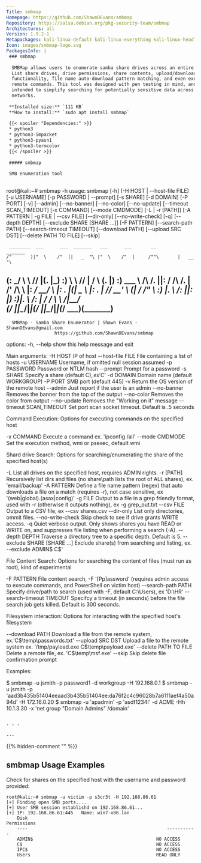 ```yaml
---
Title: smbmap
Homepage: https://github.com/ShawnDEvans/smbmap
Repository: https://salsa.debian.org/pkg-security-team/smbmap
Architectures: all
Version: 1.9.2-1
Metapackages: kali-linux-default kali-linux-everything kali-linux-headless kali-linux-large kali-tools-information-gathering kali-tools-passwords 
Icon: images/smbmap-logo.svg
PackagesInfo: |
 ### smbmap
 
  SMBMap allows users to enumerate samba share drives across an entire domain.
  List share drives, drive permissions, share contents, upload/download
  functionality, file name auto-download pattern matching, and even execute
  remote commands. This tool was designed with pen testing in mind, and is
  intended to simplify searching for potentially sensitive data across large
  networks.
 
 **Installed size:** `111 KB`  
 **How to install:** `sudo apt install smbmap`  
 
 {{< spoiler "Dependencies:" >}}
 * python3
 * python3-impacket
 * python3-pyasn1
 * python3-termcolor
 {{< /spoiler >}}
 
 ##### smbmap
 
 SMB enumeration tool
 
 ```
 root@kali:~# smbmap -h
 usage: smbmap [-h] (-H HOST | --host-file FILE) [-u USERNAME]
               [-p PASSWORD | --prompt] [-s SHARE] [-d DOMAIN] [-P PORT] [-v]
               [--admin] [--no-banner] [--no-color] [--no-update]
               [--timeout SCAN_TIMEOUT] [-x COMMAND] [--mode CMDMODE]
               [-L | -r [PATH]] [-A PATTERN | -g FILE | --csv FILE]
               [--dir-only] [--no-write-check] [-q] [--depth DEPTH]
               [--exclude SHARE [SHARE ...]] [-F PATTERN] [--search-path PATH]
               [--search-timeout TIMEOUT] [--download PATH] [--upload SRC DST]
               [--delete PATH TO FILE] [--skip]
 
     ________  ___      ___  _______   ___      ___       __         _______
    /"       )|"  \    /"  ||   _  "\ |"  \    /"  |     /""\       |   __ "\
   (:   \___/  \   \  //   |(. |_)  :) \   \  //   |    /    \      (. |__) :)
    \___  \    /\  \/.    ||:     \/   /\   \/.    |   /' /\  \     |:  ____/
     __/  \   |: \.        |(|  _  \  |: \.        |  //  __'  \    (|  /
    /" \   :) |.  \    /:  ||: |_)  :)|.  \    /:  | /   /  \   \  /|__/ \
   (_______/  |___|\__/|___|(_______/ |___|\__/|___|(___/    \___)(_______)
  -----------------------------------------------------------------------------
      SMBMap - Samba Share Enumerator | Shawn Evans - ShawnDEvans@gmail.com
                      https://github.com/ShawnDEvans/smbmap
 
 options:
   -h, --help            show this help message and exit
 
 Main arguments:
   -H HOST               IP of host
   --host-file FILE      File containing a list of hosts
   -u USERNAME           Username, if omitted null session assumed
   -p PASSWORD           Password or NTLM hash
   --prompt              Prompt for a password
   -s SHARE              Specify a share (default C$), ex 'C$'
   -d DOMAIN             Domain name (default WORKGROUP)
   -P PORT               SMB port (default 445)
   -v                    Return the OS version of the remote host
   --admin               Just report if the user is an admin
   --no-banner           Removes the banner from the top of the output
   --no-color            Removes the color from output
   --no-update           Removes the "Working on it" message
   --timeout SCAN_TIMEOUT
                         Set port scan socket timeout. Default is .5 seconds
 
 Command Execution:
   Options for executing commands on the specified host
 
   -x COMMAND            Execute a command ex. 'ipconfig /all'
   --mode CMDMODE        Set the execution method, wmi or psexec, default wmi
 
 Shard drive Search:
   Options for searching/enumerating the share of the specified host(s)
 
   -L                    List all drives on the specified host, requires ADMIN
                         rights.
   -r [PATH]             Recursively list dirs and files (no share\path lists
                         the root of ALL shares), ex. 'email/backup'
   -A PATTERN            Define a file name pattern (regex) that auto downloads
                         a file on a match (requires -r), not case sensitive,
                         ex '(web|global).(asax|config)'
   -g FILE               Output to a file in a grep friendly format, used with
                         -r (otherwise it outputs nothing), ex -g grep_out.txt
   --csv FILE            Output to a CSV file, ex --csv shares.csv
   --dir-only            List only directories, ommit files.
   --no-write-check      Skip check to see if drive grants WRITE access.
   -q                    Quiet verbose output. Only shows shares you have READ
                         or WRITE on, and suppresses file listing when
                         performing a search (-A).
   --depth DEPTH         Traverse a directory tree to a specific depth. Default
                         is 5.
   --exclude SHARE [SHARE ...]
                         Exclude share(s) from searching and listing, ex.
                         --exclude ADMIN$ C$'
 
 File Content Search:
   Options for searching the content of files (must run as root), kind of experimental
 
   -F PATTERN            File content search, -F '[Pp]assword' (requires admin
                         access to execute commands, and PowerShell on victim
                         host)
   --search-path PATH    Specify drive/path to search (used with -F, default
                         C:\Users), ex 'D:\HR\'
   --search-timeout TIMEOUT
                         Specifcy a timeout (in seconds) before the file search
                         job gets killed. Default is 300 seconds.
 
 Filesystem interaction:
   Options for interacting with the specified host's filesystem
 
   --download PATH       Download a file from the remote system,
                         ex.'C$\temp\passwords.txt'
   --upload SRC DST      Upload a file to the remote system ex.
                         '/tmp/payload.exe C$\temp\payload.exe'
   --delete PATH TO FILE
                         Delete a remote file, ex. 'C$\temp\msf.exe'
   --skip                Skip delete file confirmation prompt
 
 Examples:
 
 $ smbmap -u jsmith -p password1 -d workgroup -H 192.168.0.1
 $ smbmap -u jsmith -p 'aad3b435b51404eeaad3b435b51404ee:da76f2c4c96028b7a6111aef4a50a94d' -H 172.16.0.20
 $ smbmap -u 'apadmin' -p 'asdf1234!' -d ACME -Hh 10.1.3.30 -x 'net group "Domain Admins" /domain'
 ```
 
 - - -
 
---
```

{{% hidden-comment "<!--Do not edit anything above this line-->" %}}

## smbmap Usage Examples

Check for shares on the specified host with the username and password provided:

```
root@kali:~# smbmap -u victim -p s3cr3t -H 192.168.86.61
[+] Finding open SMB ports....
[+] User SMB session establishd on 192.168.86.61...
[+] IP: 192.168.86.61:445   Name: win7-x86.lan
    Disk                                                    Permissions
    ----                                                    -----------
    ADMIN$                                              NO ACCESS
    C$                                                  NO ACCESS
    IPC$                                                NO ACCESS
    Users                                               READ ONLY
```

